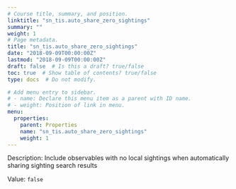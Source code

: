```yaml
---
# Course title, summary, and position.
linktitle: "sn_tis.auto_share_zero_sightings"
summary: ""
weight: 1
# Page metadata.
title: "sn_tis.auto_share_zero_sightings"
date: "2018-09-09T00:00:00Z"
lastmod: "2018-09-09T00:00:00Z"
draft: false  # Is this a draft? true/false
toc: true  # Show table of contents? true/false
type: docs  # Do not modify.

# Add menu entry to sidebar.
# - name: Declare this menu item as a parent with ID name.
# - weight: Position of link in menu.
menu:
  properties:
    parent: Properties
    name: "sn_tis.auto_share_zero_sightings"
    weight: 1
---
```


Description: Include observables with no local sightings when automatically sharing sighting search results


Value: `false`